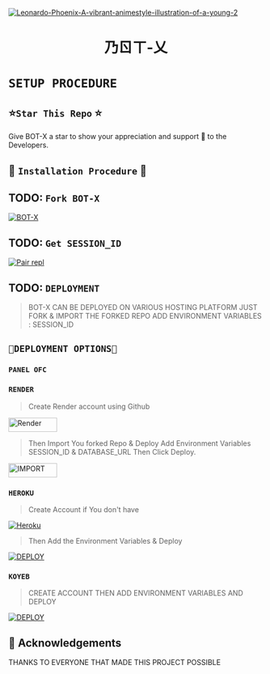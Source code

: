 <a href="https://ibb.co/bPbXHVG"><img src="https://i.ibb.co/jTJDVYj/Leonardo-Phoenix-A-vibrant-animestyle-illustration-of-a-young-2.jpg" alt="Leonardo-Phoenix-A-vibrant-animestyle-illustration-of-a-young-2" border="0"></a>
<h1 align="center"> 乃ㄖㄒ-乂 





# ```SETUP PROCEDURE```




 ## ⭐️`Star This Repo` ⭐️

Give BOT-X a star to show your appreciation and support 🌟 to the Developers.




## 🎯 `Installation Procedure` 🎯
## TODO: ```Fork BOT-X```

   <a href="https://github.com/Excelsama/BOT-X/fork
"><img title="BOT-X" src="https://img.shields.io/badge/FORK BOT-X?color=black&style=for-the-badge&logo=stackshare"></a>


 ## TODO: ```Get SESSION_ID```

<a href='https://bot-x-q7ef.onrender.com/pair' target="_blank"><img alt='Pair repl' src='https://img.shields.io/badge/-Pair_Code-black?style=for-the-badge&logo=replit&logoColor=white'/></a>

## TODO: ```DEPLOYMENT```

>BOT-X CAN BE DEPLOYED ON VARIOUS HOSTING PLATFORM JUST FORK & IMPORT THE FORKED REPO ADD ENVIRONMENT VARIABLES : SESSION_ID 

## ```💫DEPLOYMENT OPTIONS💫```

### ```PANEL OFC```


### ```RENDER```

 >Create Render account using Github

 <a href='https://dashboard.render.com/register' target="_blank"><img alt='Render' src='https://img.shields.io/badge/CREATE-h?color=black&style=for-the-badge&logo=render' width="96.35" height="28"/></a></p>

 >Then Import You forked Repo & Deploy
Add Environment Variables SESSION_ID & DATABASE_URL Then Click Deploy.

<a href='https://dashboard.render.com/web/new' target="_blank"><img alt='IMPORT' src='https://img.shields.io/badge/IMPORT -h?color=black&style=for-the-badge&logo=render' width="96.35" height="28"/></a></p>

### ```HEROKU``` 

>Create Account if You don't have 

<a href='https://signup.heroku.com/' target="_blank"><img alt='Heroku' src='https://img.shields.io/badge/-Create-black?style=for-the-badge&logo=heroku&logoColor=white'/></a>

>Then Add the Environment Variables & Deploy

<a href='https://dashboard.heroku.com/new?template=https://github.com/Excelsama/BOT-X' target="_blank"><img alt='DEPLOY' src='https://img.shields.io/badge/-DEPLOY-black?style=for-the-badge&logo=heroku&logoColor=white'/></a>

### ```KOYEB```

>CREATE ACCOUNT THEN ADD ENVIRONMENT VARIABLES AND DEPLOY

<a href='https://dashboard.heroku.com/new?template=https://github.com/Excelsama/BOT-X' target="_blank"><img alt='DEPLOY' src='https://img.shields.io/badge/-DEPLOY-black?style=for-the-badge&logo=heroku&logoColor=white'/></a>

## 🤝 Acknowledgements
THANKS TO EVERYONE  THAT MADE THIS PROJECT POSSIBLE